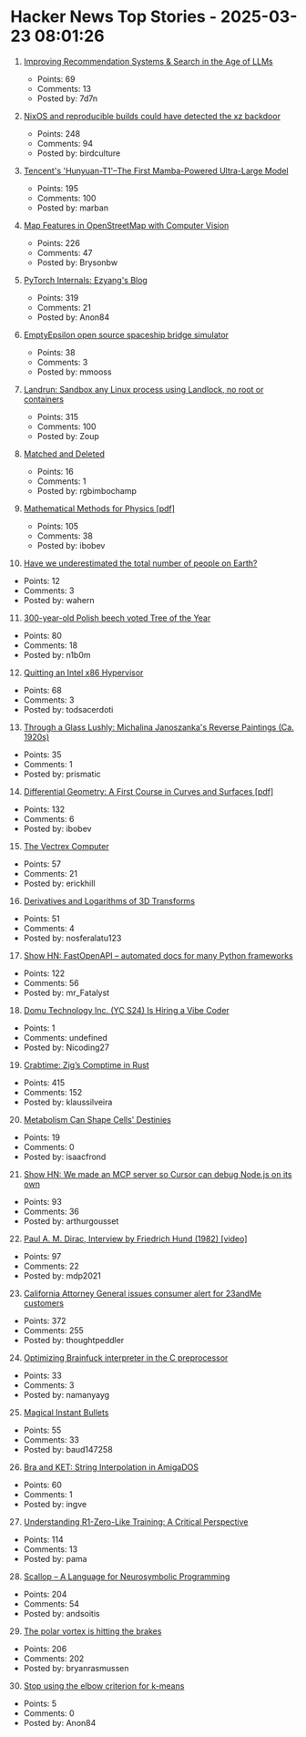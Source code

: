 # Hacker News Top Stories - 2025-03-23 08:01:26

1. [Improving Recommendation Systems & Search in the Age of LLMs](https://eugeneyan.com/writing/recsys-llm/)
   - Points: 69
   - Comments: 13
   - Posted by: 7d7n

2. [NixOS and reproducible builds could have detected the xz backdoor](https://luj.fr/blog/how-nixos-could-have-detected-xz.html)
   - Points: 248
   - Comments: 94
   - Posted by: birdculture

3. [Tencent's 'Hunyuan-T1'–The First Mamba-Powered Ultra-Large Model](https://llm.hunyuan.tencent.com/#/blog/hy-t1?lang=en)
   - Points: 195
   - Comments: 100
   - Posted by: marban

4. [Map Features in OpenStreetMap with Computer Vision](https://blog.mozilla.ai/map-features-in-openstreetmap-with-computer-vision/)
   - Points: 226
   - Comments: 47
   - Posted by: Brysonbw

5. [PyTorch Internals: Ezyang's Blog](https://blog.ezyang.com/2019/05/pytorch-internals/)
   - Points: 319
   - Comments: 21
   - Posted by: Anon84

6. [EmptyEpsilon open source spaceship bridge simulator](https://daid.github.io/EmptyEpsilon/)
   - Points: 38
   - Comments: 3
   - Posted by: mmooss

7. [Landrun: Sandbox any Linux process using Landlock, no root or containers](https://github.com/Zouuup/landrun)
   - Points: 315
   - Comments: 100
   - Posted by: Zoup

8. [Matched and Deleted](https://www.dikshaupadhyay.com/p/matched-and-deleted)
   - Points: 16
   - Comments: 1
   - Posted by: rgbimbochamp

9. [Mathematical Methods for Physics [pdf]](https://www.ma.imperial.ac.uk/~dturaev/Mathematical_Methods2021.pdf)
   - Points: 105
   - Comments: 38
   - Posted by: ibobev

10. [Have we underestimated the total number of people on Earth?](https://www.newscientist.com/article/2472604-have-we-vastly-underestimated-the-total-number-of-people-on-earth/)
   - Points: 12
   - Comments: 3
   - Posted by: wahern

11. [300-year-old Polish beech voted Tree of the Year](https://www.bbc.co.uk/news/articles/c20dd6yk55yo)
   - Points: 80
   - Comments: 18
   - Posted by: n1b0m

12. [Quitting an Intel x86 Hypervisor](https://halobates.de/blog/p/446)
   - Points: 68
   - Comments: 3
   - Posted by: todsacerdoti

13. [Through a Glass Lushly: Michalina Janoszanka's Reverse Paintings (Ca. 1920s)](https://publicdomainreview.org/collection/michalina-janoszanka/)
   - Points: 35
   - Comments: 1
   - Posted by: prismatic

14. [Differential Geometry: A First Course in Curves and Surfaces [pdf]](https://math.franklin.uga.edu/sites/default/files/users/user317/ShifrinDiffGeo.pdf)
   - Points: 132
   - Comments: 6
   - Posted by: ibobev

15. [The Vectrex Computer](https://www.amigalove.com/viewtopic.php?t=2887)
   - Points: 57
   - Comments: 21
   - Posted by: erickhill

16. [Derivatives and Logarithms of 3D Transforms](https://nosferalatu.com/./DerivativesLogarithmsTransforms.html)
   - Points: 51
   - Comments: 4
   - Posted by: nosferalatu123

17. [Show HN: FastOpenAPI – automated docs for many Python frameworks](https://github.com/mr-fatalyst/fastopenapi)
   - Points: 122
   - Comments: 56
   - Posted by: mr_Fatalyst

18. [Domu Technology Inc. (YC S24) Is Hiring a Vibe Coder](https://www.ycombinator.com/companies/domu-technology-inc/jobs/hwWsGdU-vibe-coder-ai-engineer)
   - Points: 1
   - Comments: undefined
   - Posted by: Nicoding27

19. [Crabtime: Zig’s Comptime in Rust](https://crates.io/crates/crabtime)
   - Points: 415
   - Comments: 152
   - Posted by: klaussilveira

20. [Metabolism Can Shape Cells' Destinies](https://www.quantamagazine.org/how-metabolism-can-shape-cells-destinies-20250321/)
   - Points: 19
   - Comments: 0
   - Posted by: isaacfrond

21. [Show HN: We made an MCP server so Cursor can debug Node.js on its own](https://www.npmjs.com/package/@hyperdrive-eng/mcp-nodejs-debugger)
   - Points: 93
   - Comments: 36
   - Posted by: arthurgousset

22. [Paul A. M. Dirac, Interview by Friedrich Hund (1982) [video]](https://www.youtube.com/watch?v=xJzrU38pGWc)
   - Points: 97
   - Comments: 22
   - Posted by: mdp2021

23. [California Attorney General issues consumer alert for 23andMe customers](https://oag.ca.gov/news/press-releases/attorney-general-bonta-urgently-issues-consumer-alert-23andme-customers)
   - Points: 372
   - Comments: 255
   - Posted by: thoughtpeddler

24. [Optimizing Brainfuck interpreter in the C preprocessor](https://github.com/camel-cdr/bfcpp)
   - Points: 33
   - Comments: 3
   - Posted by: namanyayg

25. [Magical Instant Bullets](https://militaryrealism.blog/2025/03/20/magical-instant-bullets/)
   - Points: 55
   - Comments: 33
   - Posted by: baud147258

26. [Bra and KET: String Interpolation in AmigaDOS](https://www.datagubbe.se/braket/)
   - Points: 60
   - Comments: 1
   - Posted by: ingve

27. [Understanding R1-Zero-Like Training: A Critical Perspective](https://github.com/sail-sg/understand-r1-zero)
   - Points: 114
   - Comments: 13
   - Posted by: pama

28. [Scallop – A Language for Neurosymbolic Programming](https://www.scallop-lang.org/)
   - Points: 204
   - Comments: 54
   - Posted by: andsoitis

29. [The polar vortex is hitting the brakes](https://www.climate.gov/news-features/blogs/polar-vortex/polar-vortex-hitting-brakes)
   - Points: 206
   - Comments: 202
   - Posted by: bryanrasmussen

30. [Stop using the elbow criterion for k-means](https://arxiv.org/abs/2212.12189)
   - Points: 5
   - Comments: 0
   - Posted by: Anon84

